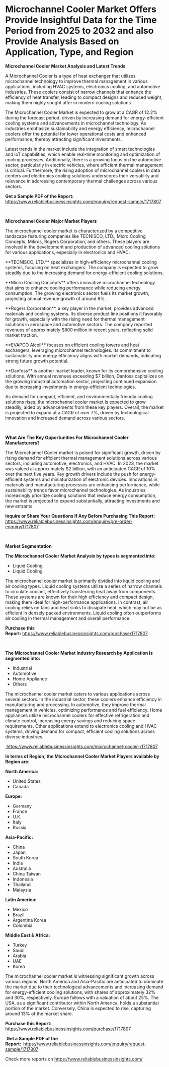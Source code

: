<p><h1>Microchannel Cooler Market Offers Provide Insightful Data for the Time Period from 2025 to 2032 and also Provide Analysis Based on Application, Type, and Region</h1></p><p><strong>Microchannel Cooler Market Analysis and Latest Trends</strong></p>
<p><p>A Microchannel Cooler is a type of heat exchanger that utilizes microchannel technology to improve thermal management in various applications, including HVAC systems, electronics cooling, and automotive industries. These coolers consist of narrow channels that enhance the efficiency of heat transfer, leading to compact designs and reduced weight, making them highly sought after in modern cooling solutions.</p><p>The Microchannel Cooler Market is expected to grow at a CAGR of 12.2% during the forecast period, driven by increasing demand for energy-efficient cooling systems and advancements in microchannel technology. As industries emphasize sustainability and energy efficiency, microchannel coolers offer the potential for lower operational costs and enhanced performance, thereby attracting significant investments. </p><p>Latest trends in the market include the integration of smart technologies and IoT capabilities, which enable real-time monitoring and optimization of cooling processes. Additionally, there is a growing focus on the automotive sector, particularly in electric vehicles, where efficient thermal management is critical. Furthermore, the rising adoption of microchannel coolers in data centers and electronics cooling solutions underscores their versatility and relevance in addressing contemporary thermal challenges across various sectors.</p></p>
<p><strong>Get a Sample PDF of the Report:&nbsp;</strong> <a href="https://www.reliablebusinessinsights.com/enquiry/request-sample/1717807?utm_campaign=2534&utm_medium=2&utm_source=Github&utm_content=ia&utm_term=09042025&utm_id=microchannel-cooler">https://www.reliablebusinessinsights.com/enquiry/request-sample/1717807</a></p>
<p>&nbsp;</p>
<p><strong>Microchannel Cooler Major Market Players</strong></p>
<p><p>The microchannel cooler market is characterized by a competitive landscape featuring companies like TECNISCO, LTD., Micro Cooling Concepts, Mikros, Rogers Corporation, and others. These players are involved in the development and production of advanced cooling solutions for various applications, especially in electronics and HVAC.</p><p>**TECNISCO, LTD.** specializes in high-efficiency microchannel cooling systems, focusing on heat exchangers. The company is expected to grow steadily due to the increasing demand for energy-efficient cooling solutions. </p><p>**Micro Cooling Concepts** offers innovative microchannel technology that aims to enhance cooling performance while reducing energy consumption. The growing electronics sector fuels its market growth, projecting annual revenue growth of around 8%.</p><p>**Rogers Corporation**, a key player in the market, provides advanced materials and cooling systems. Its diverse product line positions it favorably for growth, especially with the rising need for thermal management solutions in aerospace and automotive sectors. The company reported revenues of approximately $800 million in recent years, reflecting solid market traction.</p><p>**EVAPCO Alcoil** focuses on efficient cooling towers and heat exchangers, leveraging microchannel technologies. Its commitment to sustainability and energy efficiency aligns with market demands, indicating strong future growth potential.</p><p>**Danfoss** is another market leader, known for its comprehensive cooling solutions. With annual revenues exceeding $7 billion, Danfoss capitalizes on the growing industrial automation sector, projecting continued expansion due to increasing investments in energy-efficient technologies.</p><p>As demand for compact, efficient, and environmentally friendly cooling solutions rises, the microchannel cooler market is expected to grow steadily, aided by advancements from these key players. Overall, the market is projected to expand at a CAGR of over 7%, driven by technological innovation and increased demand across various sectors.</p></p>
<p>&nbsp;</p>
<p><strong>What Are The Key Opportunities For Microchannel Cooler Manufacturers?</strong></p>
<p><p>The Microchannel Cooler market is poised for significant growth, driven by rising demand for efficient thermal management solutions across various sectors, including automotive, electronics, and HVAC. In 2023, the market was valued at approximately $2 billion, with an anticipated CAGR of 10% over the next five years. Key growth drivers include the push for energy-efficient systems and miniaturization of electronic devices. Innovations in materials and manufacturing processes are enhancing performance, while sustainability trends favor microchannel technologies. As industries increasingly prioritize cooling solutions that reduce energy consumption, the market is projected to expand substantially, attracting investments and new entrants.</p></p>
<p><strong>Inquire or Share Your Questions If Any Before Purchasing This Report:</strong> <a href="https://www.reliablebusinessinsights.com/enquiry/pre-order-enquiry/1717807?utm_campaign=2534&utm_medium=2&utm_source=Github&utm_content=ia&utm_term=09042025&utm_id=microchannel-cooler">https://www.reliablebusinessinsights.com/enquiry/pre-order-enquiry/1717807</a></p>
<p>&nbsp;</p>
<p><strong>Market Segmentation</strong></p>
<p><strong>The Microchannel Cooler Market Analysis by types is segmented into:</strong></p>
<p><ul><li>Liquid Cooling</li><li>Liquid Cooling</li></ul></p>
<p><p>The microchannel cooler market is primarily divided into liquid cooling and air cooling types. Liquid cooling systems utilize a series of narrow channels to circulate coolant, effectively transferring heat away from components. These systems are known for their high efficiency and compact design, making them ideal for high-performance applications. In contrast, air cooling relies on fans and heat sinks to dissipate heat, which may not be as efficient in densely packed environments. Liquid cooling often outperforms air cooling in thermal management and overall performance.</p></p>
<p><strong>Purchase this Report:&nbsp;</strong><a href="https://www.reliablebusinessinsights.com/purchase/1717807?utm_campaign=2534&utm_medium=2&utm_source=Github&utm_content=ia&utm_term=09042025&utm_id=microchannel-cooler">https://www.reliablebusinessinsights.com/purchase/1717807</a></p>
<p>&nbsp;</p>
<p><strong>The Microchannel Cooler Market Industry Research by Application is segmented into:</strong></p>
<p><ul><li>Industrial</li><li>Automotive</li><li>Home Appliance</li><li>Others</li></ul></p>
<p><p>The microchannel cooler market caters to various applications across several sectors. In the industrial sector, these coolers enhance efficiency in manufacturing and processing. In automotive, they improve thermal management in vehicles, optimizing performance and fuel efficiency. Home appliances utilize microchannel coolers for effective refrigeration and climate control, increasing energy savings and reducing space requirements. Other applications extend to electronics cooling and HVAC systems, driving demand for compact, efficient cooling solutions across diverse industries.</p></p>
<p><a href="https://www.reliablebusinessinsights.com/microchannel-cooler-r1717807?utm_campaign=2534&utm_medium=2&utm_source=Github&utm_content=ia&utm_term=09042025&utm_id=microchannel-cooler">&nbsp;https://www.reliablebusinessinsights.com/microchannel-cooler-r1717807</a></p>
<p><strong>In terms of Region, the Microchannel Cooler Market Players available by Region are:</strong></p>
<p>
    <p> <strong> North America: </strong>
        <ul>
            <li>United States</li>
            <li>Canada</li>
        </ul>
        </p> 
    <p> <strong> Europe: </strong>
        <ul>
            <li>Germany</li>
            <li>France</li>
            <li>U.K.</li>
            <li>Italy</li>
            <li>Russia</li>
        </ul>
        </p> 
    <p> <strong> Asia-Pacific: </strong>
        <ul>
            <li>China</li>
            <li>Japan</li>
            <li>South Korea</li>
            <li>India</li>
            <li>Australia</li>
            <li>China Taiwan</li>
            <li>Indonesia</li>
            <li>Thailand</li>
            <li>Malaysia</li>
        </ul>
        </p> 
    <p> <strong> Latin America: </strong>
        <ul>
            <li>Mexico</li>
            <li>Brazil</li>
            <li>Argentina Korea</li>
            <li>Colombia</li>
        </ul>
        </p> 
    <p> <strong> Middle East & Africa: </strong>
        <ul>
            <li>Turkey</li>
            <li>Saudi</li>
            <li>Arabia</li>
            <li>UAE</li>
            <li>Korea</li>
        </ul>
    </p>
    </p>
<p><p>The microchannel cooler market is witnessing significant growth across various regions. North America and Asia-Pacific are anticipated to dominate the market due to their technological advancements and increasing demand for energy-efficient cooling solutions, with shares of approximately 32% and 30%, respectively. Europe follows with a valuation of about 25%. The USA, as a significant contributor within North America, holds a substantial portion of the market. Conversely, China is expected to rise, capturing around 13% of the market share.</p></p>
<p><strong>Purchase this Report: </strong><a href="https://www.reliablebusinessinsights.com/purchase/1717807?utm_campaign=2534&utm_medium=2&utm_source=Github&utm_content=ia&utm_term=09042025&utm_id=microchannel-cooler">https://www.reliablebusinessinsights.com/purchase/1717807</a></p>
<p>&nbsp;<strong>Get a Sample PDF of the Report:&nbsp;&nbsp;</strong><a href="https://www.reliablebusinessinsights.com/enquiry/request-sample/1717807?utm_campaign=2534&utm_medium=2&utm_source=Github&utm_content=ia&utm_term=09042025&utm_id=microchannel-cooler">https://www.reliablebusinessinsights.com/enquiry/request-sample/1717807</a></p>
<p><strong></strong></p>
<p>Check more reports on <a href="https://www.reliablebusinessinsights.com/?utm_campaign=2534&utm_medium=2&utm_source=Github&utm_content=ia&utm_term=09042025&utm_id=microchannel-cooler">https://www.reliablebusinessinsights.com/</a></p>